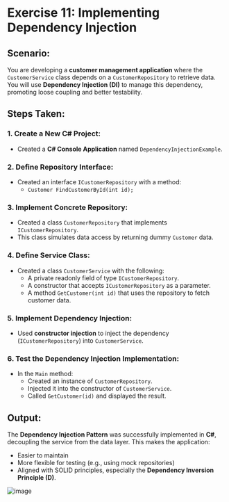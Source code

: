 # Exercise 11: Implementing Dependency Injection

## Scenario:
You are developing a **customer management application** where the `CustomerService` class depends on a `CustomerRepository` to retrieve data. You will use **Dependency Injection (DI)** to manage this dependency, promoting loose coupling and better testability.

## Steps Taken:

### 1. Create a New C# Project:
- Created a **C# Console Application** named `DependencyInjectionExample`.

### 2. Define Repository Interface:
- Created an interface `ICustomerRepository` with a method:
  - `Customer FindCustomerById(int id);`

### 3. Implement Concrete Repository:
- Created a class `CustomerRepository` that implements `ICustomerRepository`.
- This class simulates data access by returning dummy `Customer` data.

### 4. Define Service Class:
- Created a class `CustomerService` with the following:
  - A private readonly field of type `ICustomerRepository`.
  - A constructor that accepts `ICustomerRepository` as a parameter.
  - A method `GetCustomer(int id)` that uses the repository to fetch customer data.

### 5. Implement Dependency Injection:
- Used **constructor injection** to inject the dependency (`ICustomerRepository`) into `CustomerService`.

### 6. Test the Dependency Injection Implementation:
- In the `Main` method:
  - Created an instance of `CustomerRepository`.
  - Injected it into the constructor of `CustomerService`.
  - Called `GetCustomer(id)` and displayed the result.

## Output:
The **Dependency Injection Pattern** was successfully implemented in **C#**, decoupling the service from the data layer. This makes the application:
- Easier to maintain
- More flexible for testing (e.g., using mock repositories)
- Aligned with SOLID principles, especially the **Dependency Inversion Principle (D)**.

![image](https://github.com/user-attachments/assets/42283b99-7f0d-4ff4-8d67-2e8996d981a6)
